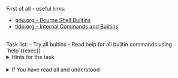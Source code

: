 First of all - useful links:

- [gnu.org - Bourne Shell Builtins](https://www.gnu.org/savannah-checkouts/gnu/bash/manual/bash.html#Bourne-Shell-Builtins)
- [tldp.org - Internal Commands and Builtins](https://tldp.org/LDP/abs/html/internal.html)
<br>
Task list:
- Try all bultins
- Read help for all builtin commands using `help`{{exec}}

<details><summary>Hints for the task</summary>
<pre>
<strong>:</strong>		Returns an exit status of zero.
<strong>.</strong>		The same as source. Takes a file name as an argument, and executes the commands found in that file.
<strong>[</strong>		The same as test. Evaluate a conditional expression, and a return a value of true or false.
<strong>alias</strong>		Define, or display, the shell's command aliases.
<strong>bg</strong>		Resume a suspended job so that it runs in the background.
<strong>bind</strong>		Define, or display, the shell's key and function bindings.
<strong>break</strong>		Exit from a for, while, or select loop.
<strong>builtin</strong>		Run a builtin command, even if there is a bash function with the same name.
<strong>caller</strong>		Return the context (execution frame) of a running subroutine. Useful for performing examining the stack when debugging a bash script.
<strong>cd</strong>		Change the working directory.
<strong>command</strong>		Run an external or builtin command, even if there is a bash function with the same name.
<strong>compgen</strong>		Generate auto-completion matches for the specified command.
<strong>complete</strong>	Specify how arguments should be auto-completed.
<strong>compopt</strong>		Modify or display options for auto-completion.
<strong>continue</strong>	Skip to the next, or to another, iteration in a for, while, until, or select loop.
<strong>declare</strong>		The same as typeset. Declare, display, or assign attributes to variables.
<strong>dirs</strong>		Display the shell's directory stack, which contains remembered directories.
<strong>disown</strong>		Remove specified jobs from the current shell.
<strong>echo</strong>		Write a string to the standard output.
<strong>enable</strong>		Enable or disable builtin shell commands. Useful when other commands on the system share a builtin command name.
<strong>eval</strong>		Evaluate arguments and execute them as a command.
<strong>exec</strong>		Execute a command which replaces the current shell, without creating a new process.
<strong>exit</strong>		Exit the shell with an optional numeric exit status.
<strong>export</strong>		Designate that shell variables or functions should be passed to child processes.
<strong>fc</strong>		Edit, or execute a range of, commands from the history list.
<strong>fg</strong>		Move a job to the foreground, making it the shell's current job.
<strong>getopts</strong>		Parse arguments passed to a shell script.
<strong>hash</strong>		Forget, determine, or display the remembered locations of command executables.
<strong>help</strong>		Display brief help information about what the shell builtin commands are, and how to use them.
<strong>history</strong>		Display or modify the history list.
<strong>jobs</strong>		Display the status of all jobs.
<strong>kill</strong>		Send a signal to a process.
<strong>let</strong>		Evaluate arithmetic expressions.
<strong>local</strong>		Declare a variable with local scope in a bash function.
<strong>logout</strong>		Exit a login shell with an optional exit status.
<strong>mapfile</strong>		Read lines from a file or from standard input, and map each line to an element in an array.
<strong>popd</strong>		Remove directories from the shell's directory stack.
<strong>printf</strong>		Print formatted text to standard output.
<strong>pushd</strong>		Add directories to the shell's directory stack.
<strong>pwd</strong>		Print the absolute path name of the current working directory.
<strong>read</strong>		Read a line from a file or from standard input, split it into words, and assign each word to a variable.
<strong>readarray</strong>	Same as mapfile: read lines from a file or stdin, and assign each line to an array element.
<strong>readonly</strong>	Designate function or variables as read-only, so they cannot be changed.
<strong>return</strong>		Exit a bash function and return a value.
<strong>set</strong>		Modify the options of the current shell, changing its behavior. Display the names and values of shell functions and variables.
<strong>shift</strong>		Shift the positional parameters of the current command to the left.
<strong>shopt</strong>		Modify certain bash shell options.
<strong>source</strong>		Same as . (a period). Read commands from a file, and execute them.
<strong>test</strong>		Test file attributes and compare numeric values.
<strong>times</strong>		Display the user and system CPU times of the shell process.
<strong>trap</strong>		Specify a signal trap, to be executed when the shell receives a specific signal.
<strong>type</strong>		Determine how the shell will interpret a name: as an alias, function, builtin, file, or keyword.
<strong>typeset</strong>		The same as declare. Declare, display, or assign attributes to variables.
<strong>ulimit</strong>		Assign limits to the resources available to processes started by the shell.
<strong>umask</strong>		Set the file creation mask for files created by the shell.
<strong>unalias</strong>		Remove aliases.
<strong>unset</strong>		Remove variable or function names.
<strong>wait</strong>		Wait for a process to exit, then display its return value.
</pre>
</details>
<br>
<details><summary>If You have read all and understood</summary>
<pre>
`touch IReadAllAndUndnderstood`{{exec}}
</pre>
